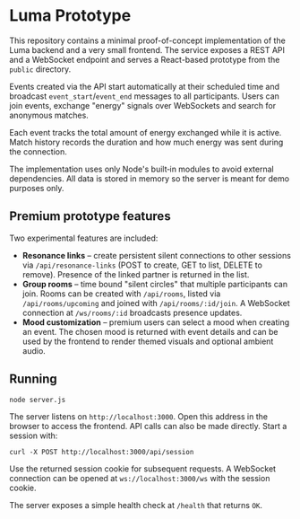 # Luma Prototype

This repository contains a minimal proof-of-concept implementation of the Luma backend and a very small frontend. The service exposes a REST API and a WebSocket endpoint and serves a React-based prototype from the `public` directory.

Events created via the API start automatically at their scheduled time and broadcast `event_start`/`event_end` messages to all participants. Users can join events, exchange "energy" signals over WebSockets and search for anonymous matches.

Each event tracks the total amount of energy exchanged while it is active. Match history records the duration and how much energy was sent during the connection.

The implementation uses only Node's built‑in modules to avoid external dependencies. All data is stored in memory so the server is meant for demo purposes only.

## Premium prototype features

Two experimental features are included:

* **Resonance links** – create persistent silent connections to other sessions via `/api/resonance-links` (POST to create, GET to list, DELETE to remove). Presence of the linked partner is returned in the list.
* **Group rooms** – time bound "silent circles" that multiple participants can join. Rooms can be created with `/api/rooms`, listed via `/api/rooms/upcoming` and joined with `/api/rooms/:id/join`. A WebSocket connection at `/ws/rooms/:id` broadcasts presence updates.
* **Mood customization** – premium users can select a mood when creating an event. The chosen mood is returned with event details and can be used by the frontend to render themed visuals and optional ambient audio.

## Running

```
node server.js
```

The server listens on `http://localhost:3000`. Open this address in the browser to access the frontend. API calls can also be made directly. Start a session with:

```
curl -X POST http://localhost:3000/api/session
```

Use the returned session cookie for subsequent requests. A WebSocket connection can be opened at `ws://localhost:3000/ws` with the session cookie.

The server exposes a simple health check at `/health` that returns `OK`.
